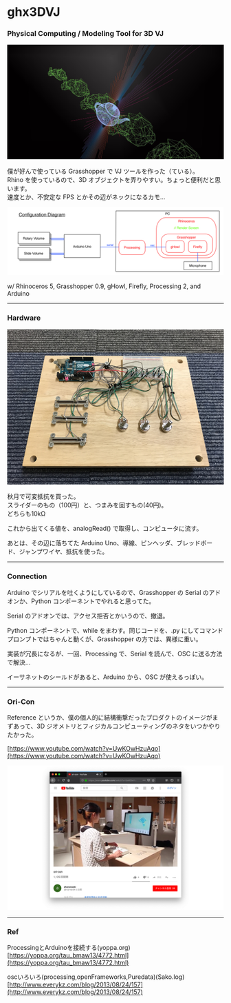 # ghx3DVJ  

### Physical Computing / Modeling Tool for 3D VJ  

![photo](photo/VJ-1.jpg)  

僕が好んで使っている Grasshopper で VJ ツールを作った（ている）。  
Rhino を使っているので、3D オブジェクトを弄りやすい。ちょっと便利だと思います。  
速度とか、不安定な FPS とかその辺がネックになるカモ...  

![photo](photo/System.jpg)  

w/ Rhinoceros 5, Grasshopper 0.9, gHowl, Firefly, Processing 2, and Arduino  


---  


### Hardware  

![photo](photo/Controller.jpg)  

秋月で可変抵抗を買った。  
スライダーのもの（100円）と、つまみを回すもの(40円)。  
どちらも10kΩ  

これから出てくる値を、analogRead() で取得し、コンピュータに流す。  

あとは、その辺に落ちてた Arduino Uno、導線、ピンヘッダ、ブレッドボード、ジャンプワイヤ、抵抗を使った。  


---  


### Connection  

Arduino でシリアルを吐くようにしているので、Grasshopper の Serial のアドオンか、Python コンポーネントでやれると思ってた。  

Serial のアドオンでは、アクセス拒否とかいうので、撤退。  

Python コンポーネントで、while をまわす。同じコードを、.py にしてコマンドプロンプトではちゃんと動くが、Grasshopper の方では、異様に重い。  

実装が冗長になるが、一回、Processing で、Serial を読んで、OSC に送る方法で解決...  

イーサネットのシールドがあると、Arduino から、OSC が使えるっぽい。


---  


### Ori-Con

Reference というか、僕の個人的に結構衝撃だったプロダクトのイメージがまずあって、3D ジオメトリとフィジカルコンピューティングのネタをいつかやりたかった。  

[https://www.youtube.com/watch?v=UwKOwHzuAqo](https://www.youtube.com/watch?v=UwKOwHzuAqo)  

![photo](photo/ori-con.png)  


---  


### Ref  


ProcessingとArduinoを接続する(yoppa.org)  
[https://yoppa.org/tau_bmaw13/4772.html](https://yoppa.org/tau_bmaw13/4772.html)  

oscいろいろ(processing,openFrameworks,Puredata)(Sako.log)  
[http://www.everykz.com/blog/2013/08/24/157](http://www.everykz.com/blog/2013/08/24/157)  
